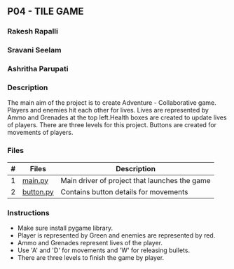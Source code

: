 ## P04 - TILE GAME

### Rakesh Rapalli
### Sravani Seelam
### Ashritha Parupati

### Description

The main aim of the project is to create Adventure - Collaborative game. Players and enemies hit each other for lives. Lives are represented by Ammo and Grenades at the top left.Health boxes are created to update lives of players. There are three levels for this project. Buttons are created for movements of players.


### Files

|  #  | Files | Description                     |
|:---:| ----- | ------------------------------- |
|  1  | [main.py](https://github.com/ashrithap02/5443-2D-Parupati/blob/main/Assignments/P04/main.py) | Main driver of project that launches the game |
|  2  | [button.py](https://github.com/ashrithap02/5443-2D-Parupati/blob/main/Assignments/P04/button.py) | Contains button details for movements |

### Instructions

- Make sure install pygame library.
- Player is represented by Green and enemies are represented by red.
- Ammo and Grenades represent lives of the player.
- Use 'A' and 'D' for movements and 'W' for releasing bullets.
- There are three levels to finish the game by player.
